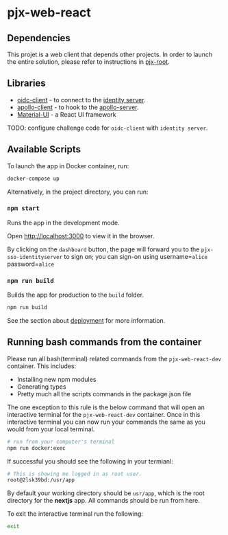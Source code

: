 # pjx-web-react

## Dependencies

This projet is a web client that depends other projects.  In order to launch the entire solution, please refer to instructions in [pjx-root](https://github.com/mikelau13/pjx-root).


## Libraries 

- [oidc-client](https://github.com/IdentityModel/oidc-client-js/wiki) - to connect to the [identity server](https://github.com/mikelau13/pjx-sso-identityserver).
- [apollo-client](https://www.apollographql.com/docs/react/) - to hook to the [apollo-server](https://github.com/mikelau13/pjx-graphql-apollo).
- [Material-UI](https://material-ui.com/) - a React UI framework

TODO: configure challenge code for `oidc-client` with `identity server`.


## Available Scripts

To launch the app in Docker container, run:

```bash
docker-compose up 
```

Alternatively, in the project directory, you can run:

### `npm start`

Runs the app in the development mode.<br />

Open [http://localhost:3000](http://localhost:3000) to view it in the browser.

By clicking on the `dashboard` button, the page will forward you to the `pjx-sso-identityserver` to sign on; you can sign-on using username=`alice` password=`alice`


### `npm run build`

Builds the app for production to the `build` folder.

```bash
npm run build
```

See the section about [deployment](https://facebook.github.io/create-react-app/docs/deployment) for more information.



## Running bash commands from the container

Please run all bash(terminal) related commands from the `pjx-web-react-dev` container. This includes:

- Installing new npm modules
- Generating types
- Pretty much all the scripts commands in the package.json file

The one exception to this rule is the below command that will open an interactive terminal for the `pjx-web-react-dev` container. Once in this interactive terminal you can now run your commands the same as you would from your local terminal.

```bash
# run from your computer's terminal
npm run docker:exec
```

If successful you should see the following in your termianl:

```bash
# This is showing me logged in as root user.
root@2lsk39bd:/usr/app
```

By default your working directory should be `usr/app`, which is the root directory for the **nextjs** app. All commands should be run from here.

To exit the interactive terminal run the following:

```bash
exit
```

